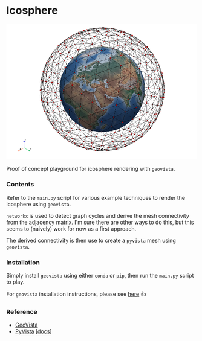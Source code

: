 # Icosphere

![icosphere](https://raw.githubusercontent.com/bjlittle/collab/main/informatics-lab/icosphere/assets/icosphere.png)

Proof of concept playground for icosphere rendering with `geovista`.

### Contents

Refer to the `main.py` script for various example techniques to render the icosphere using `geovista`.

`networkx` is used to detect graph cycles and derive the mesh connectivity from the adjacency matrix. I'm sure there
are other ways to do this, but this seems to (naively) work for now as a first approach.

The derived connectivity is then use to create a `pyvista` mesh using `geovista`.

### Installation

Simply install `geovista` using either `conda` or `pip`, then run the `main.py` script to play.

For `geovista` installation instructions, please see [here](https://github.com/bjlittle/geovista#installation) 👍

### Reference

- [GeoVista](https://github.com/bjlittle/geovista)
- [PyVista](https://github.com/pyvista/pyvista) [[docs](https://docs.pyvista.org/)]